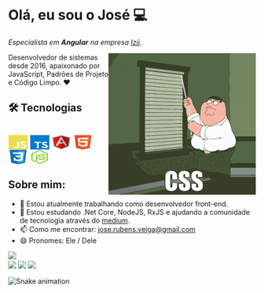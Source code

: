 # Olá, eu sou o José 💻

_Especialista em **Angular** na empresa [Izii](https://www.linkedin.com/company/izii/mycompany/)._

<img  align="right" src="./assets/css.gif"/>

Desenvolvedor de sistemas desde 2016, apaixonado por JavaScript, Padrões de Projeto e Código Limpo. ❤

## 🛠 Tecnologias

<div style="display: inline_block"><br>
  <img align="center" alt="Js" height="30" width="40" src="https://raw.githubusercontent.com/devicons/devicon/master/icons/javascript/javascript-plain.svg">
  <img align="center" alt="Ts" height="30" width="40" src="https://raw.githubusercontent.com/devicons/devicon/master/icons/typescript/typescript-plain.svg">
  <img align="center" alt="Angular" height="30" width="40" src="https://raw.githubusercontent.com/devicons/devicon/master/icons/angularjs/angularjs-original.svg">
  <img align="center" alt="HTML" height="30" width="40" src="https://raw.githubusercontent.com/devicons/devicon/master/icons/html5/html5-original.svg">
  <img align="center" alt="CSS" height="30" width="40" src="https://raw.githubusercontent.com/devicons/devicon/master/icons/css3/css3-original.svg">
  <img align="center" alt="NodeJS" height="30" width="40" src="https://raw.githubusercontent.com/devicons/devicon/master/icons/nodejs/nodejs-original.svg">
</div>

## Sobre mim:

- 🔭 Estou atualmente trabalhando como desenvolvedor front-end.
- 🌱 Estou estudando .Net Core, NodeJS, RxJS e ajudando a comunidade de tecnologia através do [medium](https://medium.com/@jose.rubens.veiga).
- 📫 Como me encontrar: jose.rubens.veiga@gmail.com
- 😄 Pronomes: Ele / Dele

<img height="180em" src="https://github-readme-stats.vercel.app/api/top-langs/?username=joserubensveiga&layout=compact&langs_count=7&theme=dracula"/>

<div> 
  <a href="https://www.youtube.com/channel/UCvxDSL3DQx2CD4dMzwj9aNw" target="_blank"><img src="https://img.shields.io/badge/YouTube-FF0000?style=for-the-badge&logo=youtube&logoColor=white" target="_blank"></a>
  <a href = "mailto:jose.rubens.veiga@gmail.com"><img src="https://img.shields.io/badge/-Gmail-%23333?style=for-the-badge&logo=gmail&logoColor=white" target="_blank"></a>
  <a href="https://www.linkedin.com/in/joserubensveiga" target="_blank"><img src="https://img.shields.io/badge/-LinkedIn-%230077B5?style=for-the-badge&logo=linkedin&logoColor=white" target="_blank"></a> 
 
  ![Snake animation](https://github.com/joserubensveiga/joserubensveiga/blob/output/github-contribution-grid-snake.svg)
 
</div>
